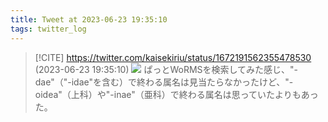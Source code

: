 ```yaml
---
title: Tweet at 2023-06-23 19:35:10
tags: twitter_log
---
```


> [!CITE] https://twitter.com/kaisekiriu/status/1672191562355478530 (2023-06-23 19:35:10)
> ![](https://twitter.com/kaisekiriu/status/1672191562355478530)
> ぱっとWoRMSを検索してみた感じ、"-dae"（"-idae"を含む）で終わる属名は見当たらなかったけど、"-oidea"（上科）や"-inae"（亜科）で終わる属名は思っていたよりもあった。
